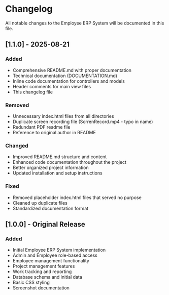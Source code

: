 # Changelog

All notable changes to the Employee ERP System will be documented in this file.

## [1.1.0] - 2025-08-21

### Added
- Comprehensive README.md with proper documentation
- Technical documentation (DOCUMENTATION.md)
- Inline code documentation for controllers and models
- Header comments for main view files
- This changelog file

### Removed
- Unnecessary index.html files from all directories
- Duplicate screen recording file (ScrrenRecord.mp4 - typo in name)
- Redundant PDF readme file
- Reference to original author in README

### Changed
- Improved README.md structure and content
- Enhanced code documentation throughout the project
- Better organized project information
- Updated installation and setup instructions

### Fixed
- Removed placeholder index.html files that served no purpose
- Cleaned up duplicate files
- Standardized documentation format

## [1.0.0] - Original Release

### Added
- Initial Employee ERP System implementation
- Admin and Employee role-based access
- Employee management functionality
- Project management features
- Work tracking and reporting
- Database schema and initial data
- Basic CSS styling
- Screenshot documentation
